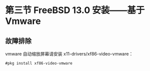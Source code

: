 # 第三节 FreeBSD 13.0 安装——基于 Vmware

## 故障排除

vmware 自动缩放屏幕请安装 x11-drivers/xf86-video-vmware：&#x20;

`#pkg install xf86-video-vmware`
